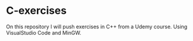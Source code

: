 # C-exercises
On this repository I will push exercises in C++ from a Udemy course. Using VisualStudio Code and MinGW.
